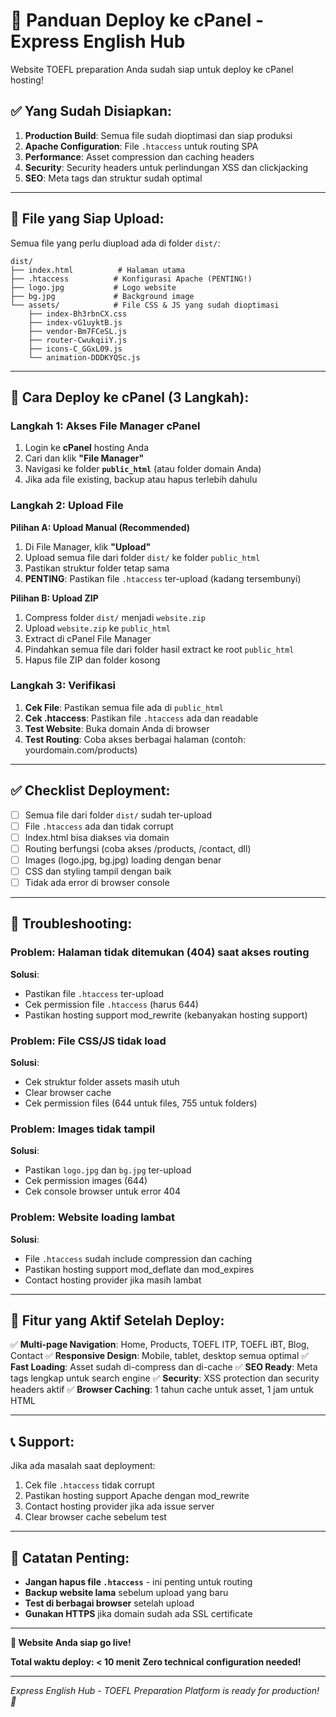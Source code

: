 # 🚀 Panduan Deploy ke cPanel - Express English Hub

Website TOEFL preparation Anda sudah siap untuk deploy ke cPanel hosting!

## ✅ Yang Sudah Disiapkan:

1. **Production Build**: Semua file sudah dioptimasi dan siap produksi
2. **Apache Configuration**: File `.htaccess` untuk routing SPA
3. **Performance**: Asset compression dan caching headers
4. **Security**: Security headers untuk perlindungan XSS dan clickjacking
5. **SEO**: Meta tags dan struktur sudah optimal

---

## 📁 File yang Siap Upload:

Semua file yang perlu diupload ada di folder `dist/`:

```
dist/
├── index.html          # Halaman utama
├── .htaccess          # Konfigurasi Apache (PENTING!)
├── logo.jpg           # Logo website
├── bg.jpg             # Background image
└── assets/            # File CSS & JS yang sudah dioptimasi
    ├── index-Bh3rbnCX.css
    ├── index-vG1uyktB.js
    ├── vendor-Bm7FCeSL.js
    ├── router-CwukqiiY.js
    ├── icons-C_GGxL09.js
    └── animation-DDDKYQSc.js
```

---

## 🎯 Cara Deploy ke cPanel (3 Langkah):

### **Langkah 1: Akses File Manager cPanel**

1. Login ke **cPanel** hosting Anda
2. Cari dan klik **"File Manager"**
3. Navigasi ke folder **`public_html`** (atau folder domain Anda)
4. Jika ada file existing, backup atau hapus terlebih dahulu

### **Langkah 2: Upload File**

**Pilihan A: Upload Manual (Recommended)**
1. Di File Manager, klik **"Upload"**
2. Upload semua file dari folder `dist/` ke folder `public_html`
3. Pastikan struktur folder tetap sama
4. **PENTING**: Pastikan file `.htaccess` ter-upload (kadang tersembunyi)

**Pilihan B: Upload ZIP**
1. Compress folder `dist/` menjadi `website.zip`
2. Upload `website.zip` ke `public_html`
3. Extract di cPanel File Manager
4. Pindahkan semua file dari folder hasil extract ke root `public_html`
5. Hapus file ZIP dan folder kosong

### **Langkah 3: Verifikasi**

1. **Cek File**: Pastikan semua file ada di `public_html`
2. **Cek .htaccess**: Pastikan file `.htaccess` ada dan readable
3. **Test Website**: Buka domain Anda di browser
4. **Test Routing**: Coba akses berbagai halaman (contoh: yourdomain.com/products)

---

## ✅ Checklist Deployment:

- [ ] Semua file dari folder `dist/` sudah ter-upload
- [ ] File `.htaccess` ada dan tidak corrupt
- [ ] Index.html bisa diakses via domain
- [ ] Routing berfungsi (coba akses /products, /contact, dll)
- [ ] Images (logo.jpg, bg.jpg) loading dengan benar
- [ ] CSS dan styling tampil dengan baik
- [ ] Tidak ada error di browser console

---

## 🔧 Troubleshooting:

### **Problem: Halaman tidak ditemukan (404) saat akses routing**
**Solusi**: 
- Pastikan file `.htaccess` ter-upload
- Cek permission file `.htaccess` (harus 644)
- Pastikan hosting support mod_rewrite (kebanyakan hosting support)

### **Problem: File CSS/JS tidak load**
**Solusi**:
- Cek struktur folder assets masih utuh
- Clear browser cache
- Cek permission files (644 untuk files, 755 untuk folders)

### **Problem: Images tidak tampil**
**Solusi**:
- Pastikan `logo.jpg` dan `bg.jpg` ter-upload
- Cek permission images (644)
- Cek console browser untuk error 404

### **Problem: Website loading lambat**
**Solusi**:
- File `.htaccess` sudah include compression dan caching
- Pastikan hosting support mod_deflate dan mod_expires
- Contact hosting provider jika masih lambat

---

## 🌟 Fitur yang Aktif Setelah Deploy:

✅ **Multi-page Navigation**: Home, Products, TOEFL ITP, TOEFL iBT, Blog, Contact
✅ **Responsive Design**: Mobile, tablet, desktop semua optimal
✅ **Fast Loading**: Asset sudah di-compress dan di-cache
✅ **SEO Ready**: Meta tags lengkap untuk search engine
✅ **Security**: XSS protection dan security headers aktif
✅ **Browser Caching**: 1 tahun cache untuk asset, 1 jam untuk HTML

---

## 📞 Support:

Jika ada masalah saat deployment:
1. Cek file `.htaccess` tidak corrupt
2. Pastikan hosting support Apache dengan mod_rewrite
3. Contact hosting provider jika ada issue server
4. Clear browser cache sebelum test

---

## 📝 Catatan Penting:

- **Jangan hapus file `.htaccess`** - ini penting untuk routing
- **Backup website lama** sebelum upload yang baru
- **Test di berbagai browser** setelah upload
- **Gunakan HTTPS** jika domain sudah ada SSL certificate

---

**🎉 Website Anda siap go live!**

**Total waktu deploy: < 10 menit**
**Zero technical configuration needed!**

---

*Express English Hub - TOEFL Preparation Platform is ready for production! 🚀*